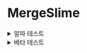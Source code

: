 # MergeSlime

<details>
<summary>알파 테스트</summary>

<h3>[버전 0.1]</h3>
<img src="https://github.com/HongDaHyun/MergeSlime/assets/101586627/e27fea1b-6d07-4084-bcd8-bd51743d64d2" width="360" alt="Test 0.1">
<br/>
- 반응형 디자인 구축<br/>
- 배경 오브젝트 생성&이동<br/>

<h3>[버전 0.2]</h3>
<img src="https://github.com/HongDaHyun/MergeSlime/assets/101586627/5c148d03-da7a-4484-aff8-c16516fbdafe" width="360" alt="Test 0.2">
<br/>
- 슬라임 이동<br/>
- Pop VFX<br/>

<h3>[버전 0.3]</h3>
- 슬라임 움직임 물리 적용<br/>
- 외곽선 생성<br/>

<h3>[버전 0.4.1]</h3>
- 드래그 기능 구현<br/>
- 충돌 처리 Trigger -> Collision<br/>

<h3>[버전 0.4.2]</h3>
- 기본 머지 체크<br/>
- 코드 캡슐화 (최적화)<br/>

<h3>[버전 0.4.3]</h3>
<img src="https://github.com/HongDaHyun/MergeSlime/assets/101586627/86221272-82aa-43aa-97d9-ab0bba9a5e46" width="360" alt="Test 0.4.3">
<br/>
- 슬라임 레벨 크기<br/>
- VFX (머지 -> 팝, 돈텍스트 -> 팝업)<br/>
- 돈(코인)<br/>
- 마이닝 기능<br/>

<h3>[버전 0.5]</h3>
- Base UI 패널 제작<br/>
- 패널 탭 기능 제작<br/>
- 데이터 최적화<br/>
- 돈 관련 수식 적용<br/>

<h3>[버전 0.6]</h3>
- 슬라임 8종 추가<br/>
- 스페셜 슬라임 2종 추가<br/>
- 슬라임 크기 계산 공식 정립<br/>

<h3>[버전 0.7]</h3>
<img src="https://github.com/HongDaHyun/MergeSlime/assets/101586627/aad6b2c0-e019-463e-8b3b-0655b0ddca7e" width="360" alt="Test 0.7">
<br/>
- 업그레이드 UI 제작<br/>
- 업그레이드(운) 제작<br/>
- 희귀 슬라임 등장 확률 공식 정립<br/>
- 머지 조건 수정<br/>

<h3>[버전 0.7.1]</h3>
- 업그레이드[1] 구현<br/>
- 업그레이드[2] 구현<br/>
- 돈 텍스트 sfx 크기 조절<br/>
- 확률 관련 자료형 변환 (float -> int)<br/>

<h3>[버전 0.8]</h3>
- 세이브 기능 구현 완료<br/>
- 최근 접속 기록 갱신<br/>
- 마이닝 쿨타임 계산 버그 수정<br/>
- 특별 슬라임 관련 버그 수정<br/>

<h3>[버전 0.8.1]</h3>
- 컬렉션에 새 슬라임 추가 시 안내 UI 생성<br/>
- 슬라임 데이터 관련 통합<br/>
- 슬라임 저장&로드 방식 변경<br/>
- 마이닝 관련 공식 변경 에정<br/>

<h3>[버전 0.8.2]</h3>
<img src="https://github.com/HongDaHyun/MergeSlime/assets/101586627/9640e2a5-b6aa-457a-b882-25e2a71335f8" width="360" alt="Test 0.8.2">
<br/>
- 버튼 UI 이미지 추가<br/>

<h3>[버전 0.8.3]</h3>
- 슬라임 로드하는 과정에서 수집 초기화되는 버그 수정<br/>
- 업그레이드 로드 방식 최적화 (난이도 조정, 성능 ++)<br/>
- 레벨 디자인 (마이닝 관련)<br/>

<h3>[버전 0.9]</h3>
<img src="https://github.com/HongDaHyun/MergeSlime/assets/101586627/0ce16da7-37a1-4118-b5bf-6026d35b551f" width="360" alt="Test 0.9">
<br/>
- 콜렉션 UI 생성<br/>
- 기존 콜렉션 UI 생성<br/>
- upgrades[0] 변경 (Luck -> Supply)<br/>
- 최대 슬라임 수 제한<br/>
- 콜렉션에 슬라임 추가 시 Luck 증가<br/>
- SlimeData에 bool isSpecial 값 추가<br/>
- 업그레이드 UI에서 다음 증가 폭을 확인할 수 있음<br/>
- 투두리스트 추가<br/>
</details>

<details>
<summary>베타 테스트</summary>

<h3>[버전 0.1]</h3>
<img src="https://github.com/HongDaHyun/MergeSlime/assets/101586627/2d37799b-cb67-4178-8582-9393786f55b6" width="360" alt="Beta 0.1">
<br/>
- ReadMe 파일 업데이트<br/>
- 알림 패널 제작<br/>
- 접속 보상 알림 생성<br/>
- Coin 자료형 (int -> ulong)<br/>
- SpawnPrice 계산 공식 변경 (SpawnLevel 추가)<br/>
- https://mergeslime.netlify.app<br/>

<h3>[버전 0.2]</h3>
<img src="https://github.com/HongDaHyun/MergeSlime/assets/101586627/2be0b08b-3262-4976-9465-2119c5affd77" width="360" alt="Beta 0.2">
<br/>
- 맵 변환 시스템 제작 (보너스 레벨 미완)<br/>
- 맵 4종 추가<br/>
- 맵 UI 제작<br/>
- 레벨 관련 데이터 알고리즘 변환<br/>
- 업그레이드 무료인 버그 수정<br/>

</details>